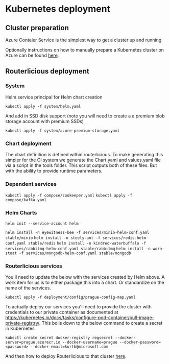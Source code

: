 # Kubernetes deployment

## Cluster preparation
Azure Contaier Service is the simplest way to get a cluster up and running.

Optionally instructions on how to manually prepare a Kubernetes cluster on Azure can be found [here](azure.md).

## Routerlicious deployment

### System

Helm service principal for Helm chart creation

`kubectl apply -f system/helm.yaml`

And add in SSD disk support (note you will need to create a a premium blob storage account with premium SSDs)

`kubectl apply -f system/azure-premium-storage.yaml`

### Chart deployment

The chart definition is defined within routerlicious. To make generating this simpler for the CI system we
generate the Chart.yaml and values.yaml file via a script in the tools folder. This script outputs both of
these files. But with the ability to provide runtime parameters.

### Dependent services

`kubectl apply -f compose/zookeeper.yaml`
`kubectl apply -f compose/kafka.yaml`

### Helm Charts

`helm init --service-account helm`

`helm install -n eyewitness-bee -f services/minio-helm-conf.yaml stable/minio`
`helm install -n steely-ant -f services/redis-helm-conf.yaml stable/redis`
`helm install -n kindred-waterbuffalo -f services/rabbitmq-helm-conf.yaml stable/rabbitmq`
`helm install -n worn-stoat -f services/mongodb-helm-conf.yaml stable/mongodb`

### Routerlicious services

You'll need to update the below with the services created by Helm above. A work item for us is to either package
this into a chart. Or standardize on the name of the services.

`kubectl apply -f deployment/config/prague-config-map.yaml`

To actually deploy our services you'll need to provide the cluster with credentials to our private container as
documented at https://kubernetes.io/docs/tasks/configure-pod-container/pull-image-private-registry/. This boils
down to the below command to create a secret in Kubernetes

`kubectl create secret docker-registry regsecret --docker-server=prague.azurecr.io --docker-username=prague --docker-password=<password> --docker-email=kurtb@microsoft.com`

And then how to deploy Routerlicious to that cluster [here](stack.md).

